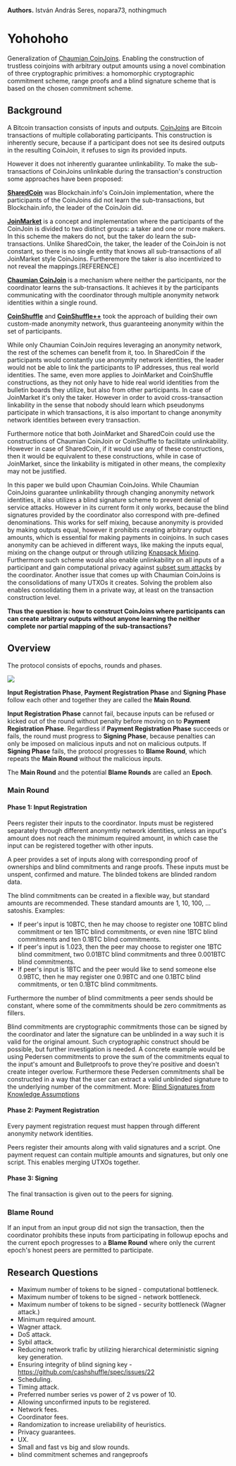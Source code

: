 **Authors.** István András Seres, nopara73, nothingmuch

# Yohohoho

Generalization of [Chaumian CoinJoins](https://github.com/nopara73/ZeroLink/). Enabling the construction of trustless coinjoins with arbitrary output amounts using a novel combination of three cryptographic primitives: a homomorphic cryptographic commitment scheme, range proofs and a blind signature scheme that is based on the chosen commitment scheme.

## Background

A Bitcoin transaction consists of inputs and outputs. [CoinJoins](https://bitcointalk.org/index.php?topic=279249.msg2983902#msg2983902) are Bitcoin transactions of multiple collaborating participants. This construction is inherently secure, because if a participant does not see its desired outputs in the resulting CoinJoin, it refuses to sign its provided inputs.

However it does not inherently guarantee unlinkability. To make the sub-transactions of CoinJoins unlinkable during the transaction's construction some approaches have been proposed:

[**SharedCoin**](https://en.bitcoin.it/wiki/Shared_coin) was Blockchain.info's CoinJoin implementation, where the participants of the CoinJoins did not learn the sub-transactions, but Blockchain.info, the leader of the CoinJoin did.

[**JoinMarket**](https://github.com/JoinMarket-Org/joinmarket) is a concept and implementation where the participants of the CoinJoin is divided to two distinct groups: a taker and one or more makers. In this scheme the makers do not, but the taker do learn the sub-transactions. Unlike SharedCoin, the taker, the leader of the CoinJoin is not constant, so there is no single entity that knows all sub-transactions of all JoinMarket style CoinJoins. Furtheremore the taker is also incentivized to not reveal the mappings.[REFERENCE]

[**Chaumian CoinJoin**](https://github.com/nopara73/zerolink) is a mechanism where neither the participants, nor the coordinator learns the sub-transactions. It achieves it by the participants communicating with the coordinator through multiple anonymity network identities within a single round.

[**CoinShuffle**](https://petsymposium.org/2014/papers/Ruffing.pdf) and [**CoinShuffle++**](https://www.ndss-symposium.org/wp-content/uploads/2017/09/ndss201701-4RuffingPaper.pdf) took the approach of building their own custom-made anonymity network, thus guaranteeing anonymity within the set of participants.

While only Chaumian CoinJoin requires leveraging an anonymity network, the rest of the schemes can benefit from it, too. In SharedCoin if the participants would constantly use anonymity network identities, the leader would not be able to link the participants to IP addresses, thus real world identities. The same, even more applies to JoinMarket and CoinShuffle constructions, as they not only have to hide real world identities from the bulletin boards they utilize, but also from other participants. In case of JoinMarket it's only the taker. However in order to avoid cross-transaction linkability in the sense that nobody should learn which pseudonyms participate in which transactions, it is also important to change anonymity network identities between every transaction.  

Furthermore notice that both JoinMarket and SharedCoin could use the constructions of Chaumian CoinJoin or CoinShuffle to facilitate unlinkability. However in case of SharedCoin, if it would use any of these constructions, then it would be equivalent to these constructions, while in case of JoinMarket, since the linkability is mitigated in other means, the complexity may not be justified.

In this paper we build upon Chaumian CoinJoins. While Chaumian CoinJoins guarantee unlinkability through changing anonymity network identities, it also utilizes a blind signature scheme to prevent denial of service attacks. However in its current form it only works, because the blind signatures provided by the coordinator also correspond with pre-defined denominations. This works for self mixing, because anonymity is provided by making outputs equal, however it prohibits creating arbitrary output amounts, which is essential for making payments in coinjoins. In such cases anonymity can be achieved in different ways, like making the inputs equal, mixing on the change output or through utilizing [Knapsack Mixing](https://www.comsys.rwth-aachen.de/fileadmin/papers/2017/2017-maurer-trustcom-coinjoin.pdf). Furthermore such scheme would also enable unlinkability on all inputs of a participant and gain computational privacy against [subset sum attacks](https://en.wikipedia.org/wiki/Subset_sum_problem) by the coordinator. Another issue that comes up with Chaumian CoinJoins is the consolidations of many UTXOs it creates. Solving the problem also enables consolidating them in a private way, at least on the transaction construction level.

**Thus the question is: how to construct CoinJoins where participants can can create arbitrary outputs without anyone learning the neither complete nor partial mapping of the sub-transactions?**

## Overview

The protocol consists of epochs, rounds and phases.

![](https://i.imgur.com/dAr56jm.png)

**Input Registration Phase**, **Payment Registration Phase** and **Signing Phase** follow each other and together they are called the **Main Round**.

**Input Registration Phase** cannot fail, because inputs can be refused or kicked out of the round without penalty before moving on to **Payment Registration Phase**. Regardless if **Payment Registration Phase** succeeds or fails, the round must progress to **Signing Phase**, because penalties can only be imposed on malicious inputs and not on malicious outputs. If **Signing Phase** fails, the protocol progresses to **Blame Round**, which repeats the **Main Round** without the malicious inputs.

The **Main Round** and the potential **Blame Rounds** are called an **Epoch**.

### Main Round

#### Phase 1: Input Registration

Peers register their inputs to the coordinator. Inputs must be registered separately through different anonymtiy network identities, unless an input's amount does not reach the minimum required amount, in which case the input can be registered together with other inputs.

A peer provides a set of inputs along with corresponding proof of ownerships and blind commitments and range proofs. These inputs must be unspent, confirmed and mature. The blinded tokens are blinded random data.

The blind commitments can be created in a flexible way, but standard amounts are recommended. These standard amounts are 1, 10, 100, ... satoshis. Examples:

- If peer's input is 10BTC, then he may choose to register one 10BTC blind commitment or ten 1BTC blind commitments, or even nine 1BTC blind commitments and ten 0.1BTC blind commitments.
- If peer's input is 1.023, then the peer may choose to register one 1BTC blind commitment, two 0.01BTC blind commitments and three 0.001BTC blind commitments.
- If peer's input is 1BTC and the peer would like to send someone else 0.9BTC, then he may register one 0.9BTC and one 0.1BTC blind commitments, or ten 0.1BTC blind commitments.

Furthermore the number of blind commitments a peer sends should be constant, where some of the commitments should be zero commitments as fillers.

Blind commitments are cryptographic commitments those can be signed by the coordinator and later the signature can be unblinded in a way such it is valid for the original amount. Such cryptographic construct should be possible, but further investigation is needed. A concrete example would be using Pedersen commitments to prove the sum of the commitments equal to the input's amount and Bulletproofs to prove they're positive and doesn't create integer overlow. Furthermore these Pedersen commitments shall be constructed in a way that the user can extract a valid unblinded signature to the underlying number of the commitment. More: [Blind Signatures from Knowledge Assumptions](http://www.cs.pwr.edu.pl/hanzlik/preludium/wyniki/paper2.pdf)

#### Phase 2: Payment Registration

Every payment registration request must happen through different anonymity network identities.

Peers register their amounts along with valid signatures and a script. One payment request can contain multiple amounts and signatures, but only one script. This enables merging UTXOs together.

#### Phase 3: Signing

The final transaction is given out to the peers for signing.  

### Blame Round

If an input from an input group did not sign the transaction, then the coordinator prohibits these inputs from participating in followup epochs and the current epoch progresses to a **Blame Round** where only the current epoch's honest peers are permitted to participate.

## Research Questions

- Maximum number of tokens to be signed - computational bottleneck.
- Maximum number of tokens to be signed - network bottleneck.
- Maximum number of tokens to be signed - security bottleneck (Wagner attack.)
- Minimum required amount.
- Wagner attack.
- DoS attack.
- Sybil attack.
- Reducing network trafic by utilizing hierarchical deterministic signing key generation.
- Ensuring integrity of blind signing key - https://github.com/cashshuffle/spec/issues/22
- Scheduling.
- Timing attack.
- Preferred number series vs power of 2 vs power of 10.
- Allowing unconfirmed inputs to be registered.
- Network fees.
- Coordinator fees.
- Randomization to increase ureliability of heuristics.
- Privacy guarantees.
- UX.
- Small and fast vs big and slow rounds.
- blind commitment schemes and rangeproofs
